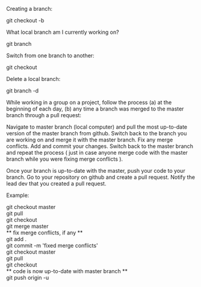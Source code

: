 Creating a branch:

git checkout -b <branch name>

What local branch am I currently working on?

git branch

Switch from one branch to another:

git checkout <branch name>

Delete a local branch:

git branch -d <branch name>

While working in a group on a project, follow the process (a) at the beginning of each day,
(b) any time a branch was merged to the master branch through a pull request:

Navigate to master branch (local computer) and pull the most up-to-date version of the master branch from github. Switch back to the branch you are working on and merge it with the master branch. Fix any merge conflicts. Add and commit your changes. Switch back to the master branch and repeat the process ( just in case anyone merge code with the master branch while you were fixing merge conflicts ).

Once your branch is up-to-date with the master, push your code to your branch. Go to your repository on github and create a pull request. Notify the lead dev that you created a pull request.

Example:

git checkout master <br />
git pull <br />
git checkout <branch name> <br />
git merge master <br />
** fix merge conflicts, if any ** <br />
git add . <br />
git commit -m 'fixed merge conflicts' <br />
git checkout master <br />
git pull <br />
git checkout <branch name> <br />
** code is now up-to-date with master branch ** <br />
git push origin -u <branch name> <br />
